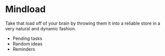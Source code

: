 # Mindload
Take that load off of your brain by throwing them it into a reliable store in a very natural and dynamic fashion.

* Pending tasks
* Random ideas
* Reminders
